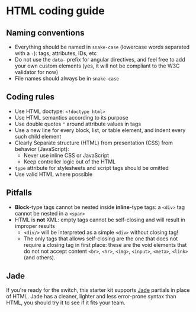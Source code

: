 # HTML coding guide

## Naming conventions

- Everything should be named in `snake-case` (lowercase words separated with a `-`): tags, attributes, IDs, etc
- Do not use the `data-` prefix for angular directives, and feel free to add your own custom elements (yes, it will
  not be compliant to the W3C validator for now)
- File names should always be in `snake-case`

## Coding rules

- Use HTML doctype: `<!doctype html>`
- Use HTML semantics according to its purpose
- Use double quotes `"` around attribute values in tags
- Use a new line for every block, list, or table element, and indent every such child element
- Clearly Separate structure (HTML) from presentation (CSS) from behavior (JavaScript):
  * Never use inline CSS or JavaScript
  * Keep controller logic out of the HTML
- `type` attribute for stylesheets and script tags should be omitted
- Use valid HTML where possible

## Pitfalls

- **Block**-type tags cannot be nested inside **inline**-type tags: a `<div>` tag cannot be nested in a `<span>`
- HTML is **not** XML: empty tags cannot be self-closing and will result in improper results
  * `<div/>` will be interpreted as a simple `<div>` without closing tag!
  * The only tags that allows self-closing are the one that does not require a closing tag in first place:
    these are the void elements that do not not accept content `<br>`, `<hr>`, `<img>`, `<input>`, `<meta>`, `<link>`
    (and others).

## Jade

If you're ready for the switch, this starter kit supports [Jade](http://jade-lang.com/) partials in place of HTML.
Jade has a cleaner, lighter and less error-prone syntax than HTML, you should try it to see if it fits your team.
